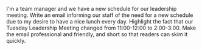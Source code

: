 I'm a team manager and we have a new schedule for our leadership meeting. Write an email informing our staff of the need for a new schedule due to my desire to have a nice lunch every day. Highlight the fact that our Tuesday Leadership Meeting changed from 11:00-12:00 to 2:00-3:00. Make the email professional and friendly, and short so that readers can skim it quickly.